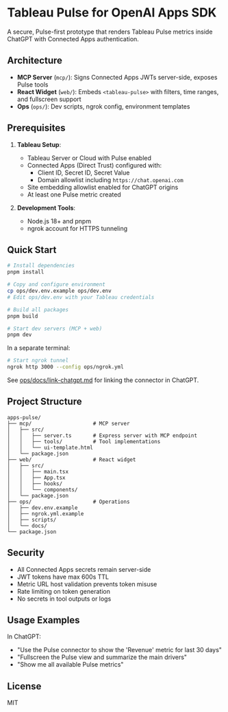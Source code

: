 # Tableau Pulse for OpenAI Apps SDK

A secure, Pulse-first prototype that renders Tableau Pulse metrics inside ChatGPT with Connected Apps authentication.

## Architecture

- **MCP Server** (`mcp/`): Signs Connected Apps JWTs server-side, exposes Pulse tools
- **React Widget** (`web/`): Embeds `<tableau-pulse>` with filters, time ranges, and fullscreen support
- **Ops** (`ops/`): Dev scripts, ngrok config, environment templates

## Prerequisites

1. **Tableau Setup**:
   - Tableau Server or Cloud with Pulse enabled
   - Connected Apps (Direct Trust) configured with:
     - Client ID, Secret ID, Secret Value
     - Domain allowlist including `https://chat.openai.com`
   - Site embedding allowlist enabled for ChatGPT origins
   - At least one Pulse metric created

2. **Development Tools**:
   - Node.js 18+ and pnpm
   - ngrok account for HTTPS tunneling

## Quick Start

```bash
# Install dependencies
pnpm install

# Copy and configure environment
cp ops/dev.env.example ops/dev.env
# Edit ops/dev.env with your Tableau credentials

# Build all packages
pnpm build

# Start dev servers (MCP + web)
pnpm dev
```

In a separate terminal:
```bash
# Start ngrok tunnel
ngrok http 3000 --config ops/ngrok.yml
```

See [ops/docs/link-chatgpt.md](ops/docs/link-chatgpt.md) for linking the connector in ChatGPT.

## Project Structure

```
apps-pulse/
├── mcp/                    # MCP server
│   ├── src/
│   │   ├── server.ts       # Express server with MCP endpoint
│   │   ├── tools/          # Tool implementations
│   │   └── ui-template.html
│   └── package.json
├── web/                    # React widget
│   ├── src/
│   │   ├── main.tsx
│   │   ├── App.tsx
│   │   ├── hooks/
│   │   └── components/
│   └── package.json
├── ops/                    # Operations
│   ├── dev.env.example
│   ├── ngrok.yml.example
│   ├── scripts/
│   └── docs/
└── package.json
```

## Security

- All Connected Apps secrets remain server-side
- JWT tokens have max 600s TTL
- Metric URL host validation prevents token misuse
- Rate limiting on token generation
- No secrets in tool outputs or logs

## Usage Examples

In ChatGPT:
- "Use the Pulse connector to show the 'Revenue' metric for last 30 days"
- "Fullscreen the Pulse view and summarize the main drivers"
- "Show me all available Pulse metrics"

## License

MIT
